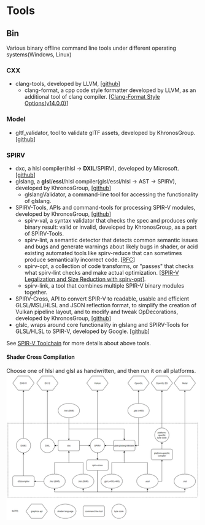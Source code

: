 # Tools

## Bin

Various binary offline command line tools under different operating systems(Windows, Linux)

### CXX
- clang-tools, developed by LLVM, [[github](https://github.com/llvm/llvm-project)]
    - clang-format, a cpp code style formatter developed by LLVM, as an additional tool of clang compiler. [[Clang-Format Style Options(v14.0.0)](https://releases.llvm.org/14.0.0/tools/clang/docs/ClangFormatStyleOptions.html#:~:text=clang%2Dformat%20supports%20two%20ways,file%20in%20the%20project%20directory.)]

### Model
- gltf_validator, tool to validate glTF assets, developed by KhronosGroup. [[github](https://github.com/KhronosGroup/glTF-Validator)]
### SPIRV
- dxc, a hlsl compiler(hlsl -> **DXIL**/SPIRV), developed by Microsoft. [[github](https://github.com/microsoft/DirectXShaderCompiler)]
- glslang, a **glsl**/**essl**/hlsl compiler(glsl/essl/hlsl -> AST -> SPIRV), developed by KhronosGroup, [[github](https://github.com/KhronosGroup/glslang)]
    - glslangValidator, a command-line tool for accessing the functionality of glslang.
- SPIRV-Tools, APIs and command-tools for processing SPIR-V modules, developed by KhronosGroup, [[github](https://github.com/KhronosGroup/SPIRV-Tools)]
    - spirv-val, a syntax validator that checks the spec and produces only binary result: valid or invalid, developed by KhronosGroup, as a part of SPIRV-Tools. 
    - spirv-lint, a semantic detector that detects common semantic issues and bugs and generate warnings about likely bugs in shader, or acid existing automated tools like spirv-reduce that can sometimes produce semantically incorrect code. [[RFC](https://github.com/KhronosGroup/SPIRV-Tools/issues/3196)]
    - spirv-opt, a collection of code transforms, or "passes" that checks what spirv-lint checks and make actual optimization. [[SPIR-V Legalization and Size Reduction with spirv-opt](https://www.lunarg.com/shader-compiler-technologies/white-paper-spirv-opt/)].
    - spirv-link, a tool that combines multiple SPIR-V binary modules together.
- SPIRV-Cross, API to convert SPIR-V to readable, usable and efficient GLSL/MSL/HLSL and JSON reflection format, to simplify the creation of Vulkan pipeline layout, and to modify and tweak OpDecorations, developed by KhronosGroup, [[github](https://github.com/KhronosGroup/SPIRV-Cross)]
- glslc, wraps around core functionality in glslang and SPIRV-Tools for GLSL/HLSL to SPIR-V, developed by Google. [[github](https://github.com/google/shaderc)]

See [SPIR-V Toolchain](https://vulkan.lunarg.com/doc/view/1.3.231.1/windows/spirv_toolchain.html) for more details about above tools.

#### Shader Cross Compilation
Choose one of hlsl and glsl as handwritten, and then run it on all platforms.
![](../Documents/Images/cross_shader_compile.png)
